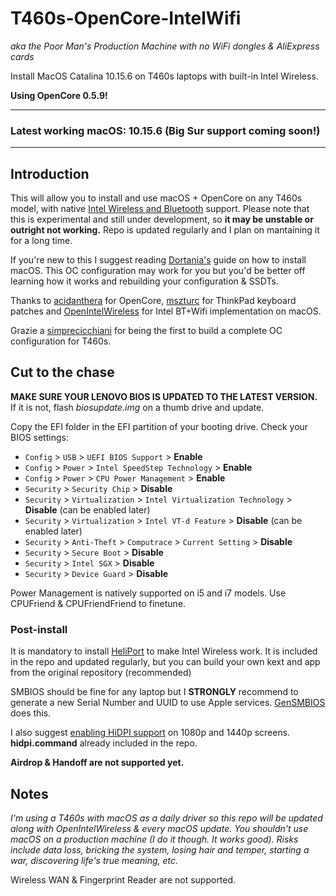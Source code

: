 # T460s-OpenCore-IntelWifi
*aka the Poor Man's Production Machine with no WiFi dongles & AliExpress cards*

Install MacOS Catalina 10.15.6 on T460s laptops with built-in Intel Wireless.

**Using OpenCore 0.5.9!**


***

### Latest working macOS: 10.15.6 (Big Sur support coming soon!)

***


## Introduction

This will allow you to install and use macOS + OpenCore on any T460s model, with native [Intel Wireless and Bluetooth](https://github.com/OpenIntelWireless) support. Please note that this is experimental and still under development, so **it may be unstable or outright not working.**
Repo is updated regularly and I plan on mantaining it for a long time. 

If you're new to this I suggest reading [Dortania's](https://dortania.github.io) guide on how to install macOS. This OC configuration may work for you but you'd be better off learning how it works and rebuilding your configuration & SSDTs. 

Thanks to [acidanthera](https://github.com/acidanthera) for OpenCore, [mszturc](https://github.com/MSzturc) for ThinkPad keyboard patches and [OpenIntelWireless](https://github.com/OpenIntelWireless) for Intel BT+Wifi implementation on macOS. 

Grazie a [simprecicchiani](https://github.com/simprecicchiani) for being the first to build a complete OC configuration for T460s.



## Cut to the chase

**MAKE SURE YOUR LENOVO BIOS IS UPDATED TO THE LATEST VERSION.** If it is not, flash *biosupdate.img* on a thumb drive and update.

Copy the EFI folder in the EFI partition of your booting drive.
Check your BIOS settings:

* `Config` > `USB` > `UEFI BIOS Support` > **Enable**
* `Config` > `Power` > `Intel SpeedStep Technology` > **Enable**
* `Config` > `Power` > `CPU Power Management` > **Enable**
* `Security` > `Security Chip` > **Disable**
* `Security` > `Virtualization` > `Intel Virtualization Technology` > **Disable** (can be enabled later)
* `Security` > `Virtualization` > `Intel VT-d Feature` > **Disable** (can be enabled later)
* `Security` > `Anti-Theft` > `Computrace` > `Current Setting` > **Disable**
* `Security` > `Secure Boot` > **Disable**
* `Security` > `Intel SGX` > **Disable**
* `Security` > `Device Guard` > **Disable**

Power Management is natively supported on i5 and i7 models. Use CPUFriend & CPUFriendFriend to finetune.


### Post-install

It is mandatory to install [HeliPort](https://github.com/OpenIntelWireless) to make Intel Wireless work. It is included in the repo and updated regularly, but you can build your own kext and app from the original repository (recommended)

SMBIOS should be fine for any laptop but I **STRONGLY** recommend to generate a new Serial Number and UUID to use Apple services. [GenSMBIOS](https://github.com/corpnewt/GenSMBIOS) does this.

I also suggest [enabling HiDPI support](https://github.com/xzhih/one-key-hidpi) on 1080p and 1440p screens. **hidpi.command** already included in the repo.

**Airdrop & Handoff are not supported yet.**


## Notes

*I'm using a T460s with macOS as a daily driver so this repo will be updated along with OpenIntelWireless & every macOS update. You shouldn't use macOS on a production machine (I do it though. It works good). 
Risks include data loss, bricking the system, losing hair and temper, starting a war, discovering life's true meaning, etc.*

Wireless WAN & Fingerprint Reader are not supported. 
